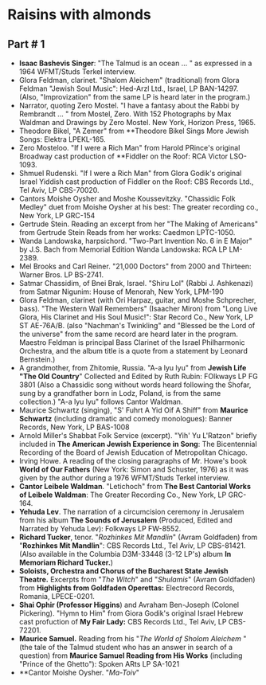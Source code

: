 # Raisins with almonds
## Part # 1
- **Isaac Bashevis Singer**: "The Talmud is an ocean … " as expressed in a 1964 WFMT/Studs Terkel interview.
- Glora Feldman, clarinet. "Shalom Aleichem" (traditional) from Glora Feldman "Jewish Soul Music": Hed-Arzl Ltd., Israel, LP BAN-14297. (Also, "Improvization" from the same LP is heard later in the program.)
- Narrator, quoting Zero Mostel. "I have a fantasy about the Rabbi by Rembrandt … " from Mostel, Zero. With 152 Photographs by Max Waldman and Drawings by Zero Mostel. New York, Horizon Press, 1965.
- Theodore Bikel, "A Zemer" from **Theodore Bikel Sings More Jewish Songs: Elektra LPEKL-165.
- Zero Mosteloo. "If I were a Rich Man" from Harold PRince's original Broadway cast production of **Fiddler on the Roof: RCA Victor LSO-1093.
- Shmuel Rudenski. "If I were a Rich Man" from Glora Godik's original Israel Yiddish cast production of Fiddler on the Roof: CBS Records Ltd., Tel Aviv, LP CBS-70020.
- Cantors Moishe Oysher and Moshe Koussevitzky. "Chassidic Folk Medley" duet from Moishe Oysher at his best: The greater recording co., New York, LP GRC-154
- Gertrude Stein. Reading an excerpt from her "The Making of Americans" from Gertrude Stein Reads from her works: Caedmon LPTC-1050.
-  Wanda Landowska, harpsichord. "Two-Part Invention No. 6 in E Major" by J.S. Bach from Memorial Edition Wanda Landowska: RCA LP LM-2389.
- Mel Brooks and Carl Reiner. "21,000 Doctors" from 2000 and Thirteen: Warner Bros. LP BS-2741.
- Satmar Chassidim, of Bnei Brak, Israel. "Shiru Lol" (Rabbi J. Ashkenazi) from Satmar Nigunim: House of Menorah, New York, LPM-190
- Glora Feldman, clarinet (with Ori Harpaz, guitar, and Moshe Schprecher, bass). "The Western Wall Remembers" (Isaacher Miron) from "Long Live Glora, His Clarinet and His Soul Music!": Star Record Co., New York, LP ST AE-76A/B. (also "Nachman's Twinkling" and "Blessed be the Lord of the universe" from the same record are heard later in the program. Maestro Feldman is principal Bass Clarinet of the Israel Philharmonic Orchestra, and the album title is a quote from a statement by Leonard Bernstein.)
- A grandmother, from Zhitomie, Russia. "A-a lyu lyu" from **Jewish Life "The Old Country**" Collected and Edited by Ruth Rubin: FOlkways LP FG 3801 (Also a Chassidic song without words heard following the Shofar, sung by a grandfather born in Lodz, Poland, is from the same collection.) "A-a lyu lyu" follows Cantor Waldman.
- Maurice Schwartz (singing), "S' Fuhrt A Yid Oif A Shiff" from **Maurice Schwartz** (including dramatic and comedy  monologues): Banner Records, New York, LP BAS-1008
- Arnold Miller's Shabbat Folk Service (excerpt). "Yih' Yu L'Ratzon" briefly included in **The American Jewish Experience in Song**: The Bicentennial Recording of the Board of Jewish Education of Metropolitan Chicago.
- Irving Howe. A reading of the closing paragraphs of Mr. Howe's book **World of Our Fathers** (New York: Simon and Schuster, 1976) as it was given by the author during a 1976 WFMT/Studs Terkel interview.
- **Cantor Leibele Waldman**. "Letichoch" from **The Best Cantorial Works of Leibele Waldman**: The Greater Recording Co., New York, LP GRC-164.
- **Yehuda Lev**. The narration of a circumcision ceremony in Jerusalem from his album **The Sounds of Jerusalem** (Produced, Edited and Narrated by Yehuda Lev): Folkways LP FW-8552.
- **Richard Tucker**, tenor. "*Rozhinkes Mit Mandlin*" (Avram Goldfaden) from "**Rozhinkes Mit Mandlin**": CBS Records Ltd., Tel Aviv, LP CBS-81421. (Also available in the Columbia D3M-33448 (3-12 LP's) album **In Memoriam Richard Tucker.**)
- **Soloists, Orchestra and Chorus of the Bucharest State Jewish Theatre.** Excerpts from "*The Witch*" and "*Shulamis*" (Avram Goldfaden) from **Highlights from Goldfaden Operettas:** Electrecord Records, Romania, LPECE-0201.
- **Shai Ophir (Professor Higgins**) and Avraham Ben-Joseph (Colonel Pickering). "Hymn to Him" from Giora Godik's original Israel Hebrew cast profuction of **My Fair Lady:** CBS Records Ltd., Tel Aviv, LP CBS-72201.
- **Maurice Samuel.** Reading from his "*The World of Sholom Aleichem* " (the tale of the Talmud student who has an answer in search of a question) from **Maurice Samuel Reading from His Works** (including "Prince of the Ghetto"): Spoken ARts LP SA-1021
- **Cantor Moishe Oysher. "*Ma-Toiv*"
